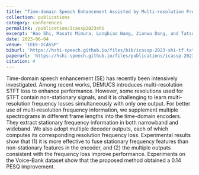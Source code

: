 ```yaml
---
title: "Time-domain Speech Enhancement Assisted by Multi-resolution Frequency Encoder and Decoder"
collection: publications
category: conferences
permalink: /publication/Icassp2023shi
excerpt: 'Hao Shi, Masato Mimura, Longbiao Wang, Jianwu Dang, and Tatsuya Kawahara'
date: 2023-06-04
venue: 'IEEE-ICASSP'
biburl: 'https://hshi-speech.github.io/files/bib/icassp-2023-shi-tf.txt'
paperurl: 'https://hshi-speech.github.io/files/publications/icassp-2023-shi-tf.pdf'
citation: #
---
```


Time-domain speech enhancement (SE) has recently been intensively investigated. Among recent works, DEMUCS introduces multi-resolution STFT loss to enhance performance. However, some resolutions used for STFT contain non-stationary signals, and it is challenging to learn multi-resolution frequency losses simultaneously with only one output. For better use of multi-resolution frequency information, we supplement multiple spectrograms in different frame lengths into the time-domain encoders. They extract stationary frequency information in both narrowband and wideband. We also adopt multiple decoder outputs, each of which computes its corresponding resolution frequency loss. Experimental results show that (1) it is more effective to fuse stationary frequency features than non-stationary features in the encoder, and (2) the multiple outputs consistent with the frequency loss improve performance. Experiments on the Voice-Bank dataset show that the proposed method obtained a 0.14 PESQ improvement.
